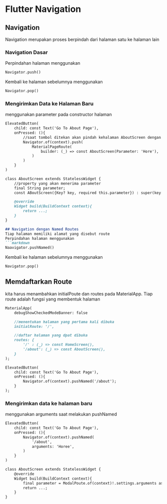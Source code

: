 # Flutter Navigation
## Navigation
Navigation merupakan proses berpindah dari halaman satu ke halaman lain

### Navigation Dasar
Perpindahan halaman menggunakan 
```markdown
Navigator.push()
```
Kembali ke halaman sebelumnya menggunakan 
```markdown
Navigator.pop()
```

### Mengirimkan Data ke Halaman Baru
menggunakan parameter pada constructor halaman
```markdown
ElevatedButton(
    child: const Text('Go To About Page'),
    onPressed: (){
        //saat tombol ditekan akan pindah kehalaman AboutScreen dengan parameter
        Navigator.of(context).push(
            MaterialPageRoute(
                builder: (_) => const AboutScreen(Parameter: 'Hore'),
            )
        )
    }
)
```
```markdown
class AboutScreen extends StatelessWidget {
    //property yang akan menerima parameter
    final String parameter;
    const ABoutScreen({Key? key, required this.parameter}) : super(key:key);

    @override
    Widget build(BuildContext context){
        return ...;
    }
}

## Navigation dengan Named Routes
Tiap halaman memiliki alamat yang disebut route
Perpindahan halaman menggunakan 
```markdown
Naavigator.pushNamed()
```
Kembali ke halaman sebelumnya menggunakan
```markdown
Navigator.pop()
```


## Memdaftarkan Route
kita harus menambahkan initialPoute dan routes pada MaterialApp. Tiap route adalah fungsi yang membentuk halaman
```markdown
MaterialApp(
    debugShowCheckedModeBanner: false

    //menentukan halaman yang pertama kali dibuka
    initialRoute: '/',

    //daftar halaman yang dpat dibuka
    routes: {
        '/' : (_) => const HomeScreen(),
        '/about': (_) => const AboutScreen(),
    }
);
```
```markdown
ElevatedButton(
    child: const Text('Go To About Page'),
    onPressed: (){
        Navigator.of(context).pushNamed('/about');
    }
);
```

### Mengirimkan data ke halaman baru
menggunakan arguments saat melakukan pushNamed
```markdown
ElevatedButton(
    child: const Text('Go To About Page'),
    onPressed: (){
        Navigator.of(context).pushNamed(
            '/about',
            arguments: 'Horee',
        )
    }
)
```
```markdown
class AboutScreen extends StatelessWidget {
    @override
    Widget build(BuildContext context){
        final parameter = ModalPoute.of(context)!.settings.arguments as String;
        return ...;
    }
}
```